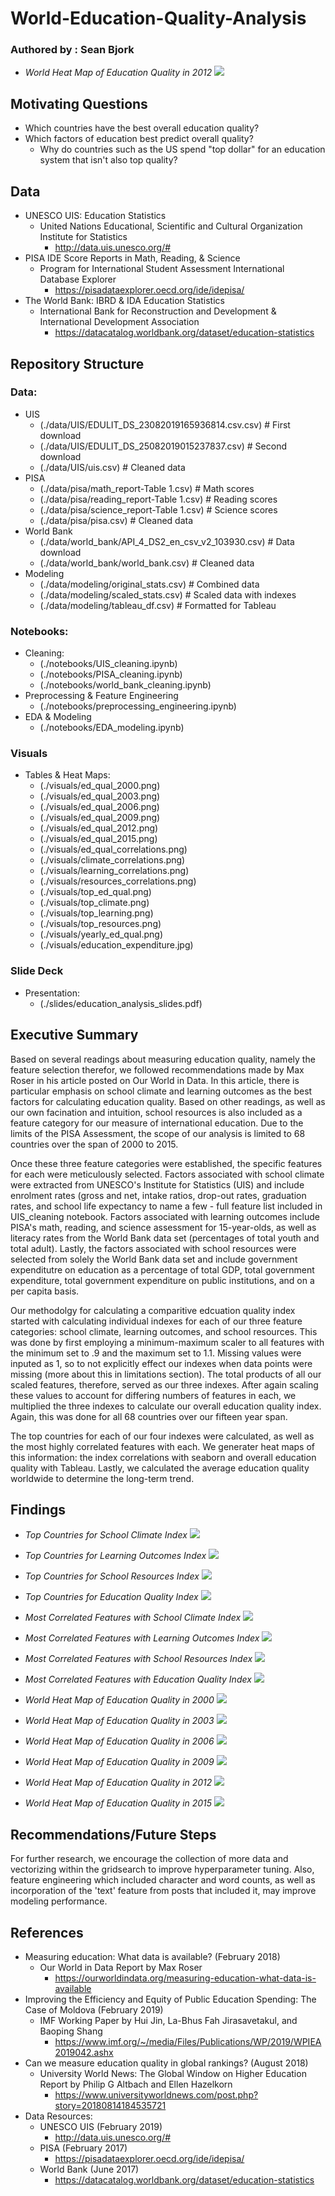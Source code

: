 # World-Education-Quality-Analysis
### Authored by : Sean Bjork

- *World Heat Map of Education Quality in 2012*
![](./visuals/ed_qual_2012.png)

## Motivating Questions
- Which countries have the best overall education quality?
- Which factors of education best predict overall quality?
  - Why do countries such as the US spend "top dollar" for an education system that isn't also top quality?

## Data
- UNESCO UIS: Education Statistics
  - United Nations Educational, Scientific and Cultural Organization Institute for Statistics
    - http://data.uis.unesco.org/#
- PISA IDE Score Reports in Math, Reading, & Science
  - Program for International Student Assessment International Database Explorer
    - https://pisadataexplorer.oecd.org/ide/idepisa/
- The World Bank: IBRD & IDA Education Statistics
  - International Bank for Reconstruction and Development & International Development Association
    - https://datacatalog.worldbank.org/dataset/education-statistics

## Repository Structure
### Data:
- UIS
  - (./data/UIS/EDULIT_DS_23082019165936814.csv.csv) # First download
  - (./data/UIS/EDULIT_DS_25082019015237837.csv) # Second download 
  - (./data/UIS/uis.csv) # Cleaned data
- PISA
  - (./data/pisa/math_report-Table 1.csv) # Math scores
  - (./data/pisa/reading_report-Table 1.csv) # Reading scores
  - (./data/pisa/science_report-Table 1.csv) # Science scores
  - (./data/pisa/pisa.csv) # Cleaned data
- World Bank
  - (./data/world_bank/API_4_DS2_en_csv_v2_103930.csv) # Data download
  - (./data/world_bank/world_bank.csv) # Cleaned data
- Modeling
  - (./data/modeling/original_stats.csv) # Combined data
  - (./data/modeling/scaled_stats.csv) # Scaled data with indexes
  - (./data/modeling/tableau_df.csv) # Formatted for Tableau

### Notebooks:
- Cleaning:
  - (./notebooks/UIS_cleaning.ipynb)
  - (./notebooks/PISA_cleaning.ipynb)
  - (./notebooks/world_bank_cleaning.ipynb)
- Preprocessing & Feature Engineering
  - (./notebooks/preprocessing_engineering.ipynb)
- EDA & Modeling
  - (./notebooks/EDA_modeling.ipynb)

### Visuals
- Tables & Heat Maps:
  - (./visuals/ed_qual_2000.png)
  - (./visuals/ed_qual_2003.png)
  - (./visuals/ed_qual_2006.png)
  - (./visuals/ed_qual_2009.png)
  - (./visuals/ed_qual_2012.png)
  - (./visuals/ed_qual_2015.png)
  - (./visuals/ed_qual_correlations.png)
  - (./visuals/climate_correlations.png)
  - (./visuals/learning_correlations.png)
  - (./visuals/resources_correlations.png)
  - (./visuals/top_ed_qual.png)
  - (./visuals/top_climate.png)
  - (./visuals/top_learning.png)
  - (./visuals/top_resources.png)
  - (./visuals/yearly_ed_qual.png)
  - (./visuals/education_expenditure.jpg)

### Slide Deck
- Presentation:
  - (./slides/education_analysis_slides.pdf)

## Executive Summary
Based on several readings about measuring education quality, namely the feature selection therefor, we followed recommendations made by Max Roser in his article posted on Our World in Data. In this article, there is particular emphasis on school climate and learning outcomes as the best factors for calculating education quality. Based on other readings, as well as our own facination and intuition, school resources is also included as a feature category for our measure of international education. Due to the limits of the PISA Assessment, the scope of our analysis is limited to 68 countries over the span of 2000 to 2015.

Once these three feature categories were established, the specific features for each were meticulously selected. Factors associated with school climate were extracted from UNESCO's Institute for Statistics (UIS) and include enrolment rates (gross and net, intake ratios, drop-out rates, graduation rates, and school life expectancy to name a few - full feature list included in UIS_cleaning notebook. Factors associated with learning outcomes include PISA's math, reading, and science assessment for 15-year-olds, as well as literacy rates from the World Bank data set (percentages of total youth and total adult). Lastly, the factors associated with school resources were selected from solely the World Bank data set and include government expenditutre on education as a percentage of total GDP, total government expenditure, total government expenditure on public institutions, and on a per capita basis.

Our methodolgy for calculating a comparitive edcuation quality index started with calculating individual indexes for each of our three feature categories: school climate, learning outcomes, and school resources. This was done by first employing a minimum-maximum scaler to all features with the minimum set to .9 and the maximum set to 1.1. Missing values were inputed as 1, so to not explicitly effect our indexes when data points were missing (more about this in limitations section). The total products of all our scaled features, therefore, served as our three indexes. After again scaling these values to account for differing numbers of features in each, we multiplied the three indexes to calculate our overall education quality index. Again, this was done for all 68 countries over our fifteen year span.

The top countries for each of our four indexes were calculated, as well as the most highly correlated features with each. We generater heat maps of this information: the index correlations with seaborn and overall education quality with Tableau. Lastly, we calculated the average education quality worldwide to determine the long-term trend.

## Findings
- *Top Countries for School Climate Index*
![](./visuals/top_climate.png)
- *Top Countries for Learning Outcomes Index*
![](./visuals/top_learning.png)
- *Top Countries for School Resources Index*
![](./visuals/top_resources.png)
- *Top Countries for Education Quality Index*
![](./visuals/top_ed_qual.png)


- *Most Correlated Features with School Climate Index*
![](./visuals/climate_correlations.png)
- *Most Correlated Features with Learning Outcomes Index*
![](./visuals/learning_correlations.png)
- *Most Correlated Features with School Resources Index*
![](./visuals/resources_correlations.png)
- *Most Correlated Features with Education Quality Index*
![](./visuals/ed_qual_correlations.png)


- *World Heat Map of Education Quality in 2000*
![](./visuals/ed_qual_2000.png)
- *World Heat Map of Education Quality in 2003*
![](./visuals/ed_qual_2003.png)
- *World Heat Map of Education Quality in 2006*
![](./visuals/ed_qual_2006.png)
- *World Heat Map of Education Quality in 2009*
![](./visuals/ed_qual_2009.png)
- *World Heat Map of Education Quality in 2012*
![](./visuals/ed_qual_2012.png)
- *World Heat Map of Education Quality in 2015*
![](./visuals/ed_qual_2015.png)


## Recommendations/Future Steps
For further research, we encourage the collection of more data and vectorizing within the gridsearch to improve hyperparameter tuning. Also, feature engineering which included character and word counts, as well as incorporation of the 'text' feature from posts that included it, may improve modeling performance.


## References
- Measuring education: What data is available? (February 2018)
  - Our World in Data Report by Max Roser
    - https://ourworldindata.org/measuring-education-what-data-is-available
- Improving the Efficiency and Equity of Public Education Spending: The Case of Moldova (February 2019)
  - IMF Working Paper by Hui Jin, La-Bhus Fah Jirasavetakul, and Baoping Shang
    - https://www.imf.org/~/media/Files/Publications/WP/2019/WPIEA2019042.ashx
- Can we measure education quality in global rankings? (August 2018)
  - University World News: The Global Window on Higher Education Report by Philip G Altbach and Ellen Hazelkorn
    - https://www.universityworldnews.com/post.php?story=20180814184535721
- Data Resources:
  - UNESCO UIS (February 2019)
    - http://data.uis.unesco.org/#
  - PISA (February 2017)
    - https://pisadataexplorer.oecd.org/ide/idepisa/
  - World Bank (June 2017)
    - https://datacatalog.worldbank.org/dataset/education-statistics
    

